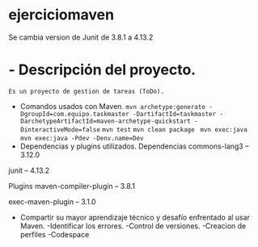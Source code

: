 # ejerciciomaven

 Se cambia version de Junit de 3.8.1 a 4.13.2

# - Descripción del proyecto.
    Es un proyecto de gestion de tareas (ToDo).
- Comandos usados con Maven.
    ```mvn archetype:generate -DgroupId=com.equipo.taskmaster -DartifactId=taskmaster -DarchetypeArtifactId=maven-archetype-quickstart -DinteractiveMode=false```
    ``` mvn test ```
    ```mvn clean package ```
    ```mvn exec:java ```
    ```mvn exec:java -Pdev -Denv.name=Dev```
- Dependencias y plugins utilizados.
 Dependencias
commons-lang3 – 3.12.0

junit – 4.13.2

 Plugins
maven-compiler-plugin – 3.8.1

exec-maven-plugin – 3.1.0
- Compartir su mayor aprendizaje técnico y desafío enfrentado al usar
Maven.
    -Identificar los errores.
    -Control de versiones.
    -Creacion de perfiles
    -Codespace
    
